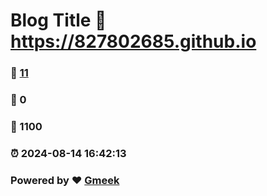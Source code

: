 # Blog Title :link: https://827802685.github.io 
### :page_facing_up: [11](https://827802685.github.io/tag.html) 
### :speech_balloon: 0 
### :hibiscus: 1100 
### :alarm_clock: 2024-08-14 16:42:13 
### Powered by :heart: [Gmeek](https://github.com/Meekdai/Gmeek)
